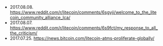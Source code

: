 - 2017.08.08. https://www.reddit.com/r/litecoin/comments/6sgyji/welcome_to_the_litecoin_community_alliance_lca/
- 2017.08.07. https://www.reddit.com/r/litecoin/comments/6s9fct/my_response_to_all_the_criticism/
- 2017.07.25. https://news.bitcoin.com/litecoin-atms-proliferate-globally/
